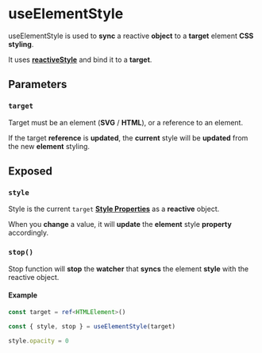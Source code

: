 # useElementStyle

useElementStyle is used to **sync** a reactive **object** to a **target** element **CSS styling**.

It uses [**reactiveStyle**](https://github.com/vueuse/motion/blob/main/src/reactiveStyle.ts) and bind it to a **target**.

## Parameters

### `target`

Target must be an element (**SVG** / **HTML**), or a reference to an element.

If the target **reference** is **updated**, the **current** style will be **updated** from the new **element** styling.

## Exposed

### `style`

Style is the current `target` [**Style Properties**](/motion-properties#style-properties) as a **reactive** object.

When you **change** a value, it will **update** the **element** style **property** accordingly.

### `stop()`

Stop function will **stop** the **watcher** that **syncs** the element **style** with the reactive object.

#### Example

```typescript
const target = ref<HTMLElement>()

const { style, stop } = useElementStyle(target)

style.opacity = 0
```
